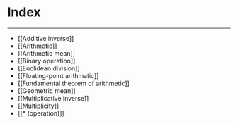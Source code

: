# Index
---
- [[Additive inverse]]
- [[Arithmetic]]
- [[Arithmetic mean]]
- [[Binary operation]]
- [[Euclidean division]]
- [[Floating-point arithmatic]]
- [[Fundamental theorem of arithmetic]]
- [[Geometric mean]]
- [[Multiplicative inverse]]
- [[Multiplicity]]
- [[* (operation)]]